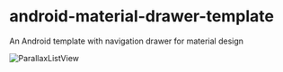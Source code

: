android-material-drawer-template
================================

An Android template with navigation drawer for material design

![ParallaxListView](https://raw.githubusercontent.com/kanytu/android-material-drawer-template/master/screenshots/screenshot1.gif)


